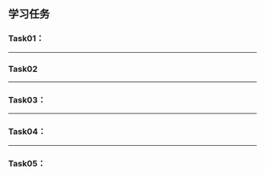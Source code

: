 ## 学习任务

### Task01：




---
### Task02




---


### Task03：



---

### Task04：




---

### Task05：


